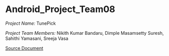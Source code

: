 # Android_Project_Team08

*Project Name:* TunePick

*Project Team Members:* Nikith Kumar Bandaru, Dimple Masamsetty Suresh, Sahithi Yamasani, Sreeja Vasa
     
[Source Document](https://github.com/nikikumarbandaru/Android_Project_Team08/blob/main/Source%20Document.md)
